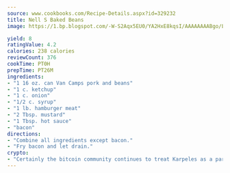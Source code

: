 ```yaml
---
source: www.cookbooks.com/Recipe-Details.aspx?id=329232
title: Nell S Baked Beans
image: https://1.bp.blogspot.com/-W-S2Aqx5EU0/YA2HxE8kqsI/AAAAAAAABgo/LNxJ2X_rvYgPNsplYMgQNjuwxaZ0e3pQQCLcBGAsYHQ/s320/17.png

yield: 8
ratingValue: 4.2
calories: 238 calories
reviewCount: 376
cookTime: PT0H
prepTime: PT26M
ingredients:
- "1 16 oz. can Van Camps pork and beans"
- "1 c. ketchup"
- "1 c. onion"
- "1/2 c. syrup"
- "1 lb. hamburger meat"
- "2 Tbsp. mustard"
- "1 Tbsp. hot sauce"
- "bacon"
directions:
- "Combine all ingredients except bacon."
- "Fry bacon and let drain."
crypto:
- "Certainly the bitcoin community continues to treat Karpeles as a pariah."
---
```

